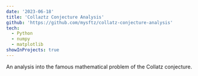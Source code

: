 ```yaml
---
date: '2023-06-18'
title: 'Collaztz Conjecture Analysis'
github: 'https://github.com/mysftz/collatz-conjecture-analysis'
tech:
  - Python
  - numpy
  - matplotlib
showInProjects: true
---
```


An analysis into the famous mathematical problem of the Collatz conjecture.
